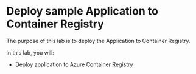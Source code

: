 # Deploy sample Application to Container Registry

The purpose of this lab is to deploy the Application to Container Registry. 

In this lab, you will:
- Deploy application to Azure Container Registry